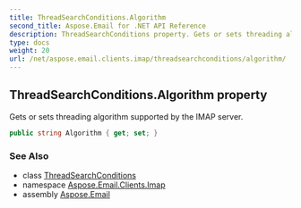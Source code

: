 ```yaml
---
title: ThreadSearchConditions.Algorithm
second_title: Aspose.Email for .NET API Reference
description: ThreadSearchConditions property. Gets or sets threading algorithm supported by the IMAP server
type: docs
weight: 20
url: /net/aspose.email.clients.imap/threadsearchconditions/algorithm/
---
```

## ThreadSearchConditions.Algorithm property

Gets or sets threading algorithm supported by the IMAP server.

```csharp
public string Algorithm { get; set; }
```

### See Also

* class [ThreadSearchConditions](../)
* namespace [Aspose.Email.Clients.Imap](../../threadsearchconditions/)
* assembly [Aspose.Email](../../../)


